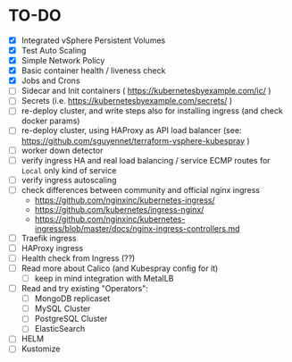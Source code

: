 # TO-DO

* [x] Integrated vSphere Persistent Volumes
* [x] Test Auto Scaling
* [x] Simple Network Policy
* [x] Basic container health / liveness check
* [x] Jobs and Crons
* [ ] Sidecar and Init containers ( https://kubernetesbyexample.com/ic/ )
* [ ] Secrets (i.e. https://kubernetesbyexample.com/secrets/ )
* [ ] re-deploy cluster, and write steps also for installing ingress (and check docker params)
* [ ] re-deploy cluster, using HAProxy as API load balancer (see: https://github.com/sguyennet/terraform-vsphere-kubespray )
* [ ] worker down detector
* [ ] verify ingress HA and real load balancing / service ECMP routes for `Local` only kind of service
* [ ] verify ingress autoscaling
* [ ] check differences between community and official nginx ingress
    * https://github.com/nginxinc/kubernetes-ingress/
    * https://github.com/kubernetes/ingress-nginx/
    * https://github.com/nginxinc/kubernetes-ingress/blob/master/docs/nginx-ingress-controllers.md
* [ ] Traefik ingress
* [ ] HAProxy ingress
* [ ] Health check from Ingress (??)
* [ ] Read more about Calico (and Kubespray config for it)
    * [ ] keep in mind integration with MetalLB
* [ ] Read and try existing "Operators":
    * [ ] MongoDB replicaset
    * [ ] MySQL Cluster
    * [ ] PostgreSQL Cluster
    * [ ] ElasticSearch
* [ ] HELM
* [ ] Kustomize

